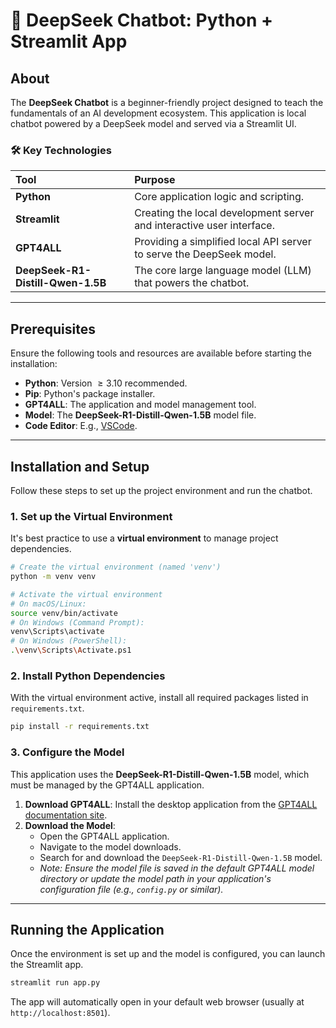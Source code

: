# 🤖 DeepSeek Chatbot: Python + Streamlit App
## About

The **DeepSeek Chatbot** is a beginner-friendly project designed to teach the fundamentals of an AI development ecosystem. This application is local chatbot powered by a DeepSeek model and served via a Streamlit UI.

### 🛠️ Key Technologies

| Tool | Purpose |
| :--- | :--- |
| **Python** | Core application logic and scripting. |
| **Streamlit** | Creating the local development server and interactive user interface. |
| **GPT4ALL** | Providing a simplified local API server to serve the DeepSeek model. |
| **DeepSeek-R1-Distill-Qwen-1.5B** | The core large language model (LLM) that powers the chatbot. |

-----

## Prerequisites

Ensure the following tools and resources are available before starting the installation:

  * **Python**: Version $\geq 3.10$ recommended.
  * **Pip**: Python's package installer.
  * **GPT4ALL**: The application and model management tool.
  * **Model**: The **DeepSeek-R1-Distill-Qwen-1.5B** model file.
  * **Code Editor**: E.g., [VSCode](https://code.visualstudio.com/).

-----

## Installation and Setup

Follow these steps to set up the project environment and run the chatbot.

### 1\. Set up the Virtual Environment

It's best practice to use a **virtual environment** to manage project dependencies.

```bash
# Create the virtual environment (named 'venv')
python -m venv venv

# Activate the virtual environment
# On macOS/Linux:
source venv/bin/activate
# On Windows (Command Prompt):
venv\Scripts\activate
# On Windows (PowerShell):
.\venv\Scripts\Activate.ps1
```

### 2\. Install Python Dependencies

With the virtual environment active, install all required packages listed in `requirements.txt`.

```bash
pip install -r requirements.txt
```

### 3\. Configure the Model

This application uses the **DeepSeek-R1-Distill-Qwen-1.5B** model, which must be managed by the GPT4ALL application.

1.  **Download GPT4ALL**: Install the desktop application from the [GPT4ALL documentation site](https://docs.gpt4all.io/index.html).
2.  **Download the Model**:
      * Open the GPT4ALL application.
      * Navigate to the model downloads.
      * Search for and download the `DeepSeek-R1-Distill-Qwen-1.5B` model.
      * *Note: Ensure the model file is saved in the default GPT4ALL model directory or update the model path in your application's configuration file (e.g., `config.py` or similar).*

-----

## Running the Application

Once the environment is set up and the model is configured, you can launch the Streamlit app.

```bash
streamlit run app.py
```

The app will automatically open in your default web browser (usually at `http://localhost:8501`).
